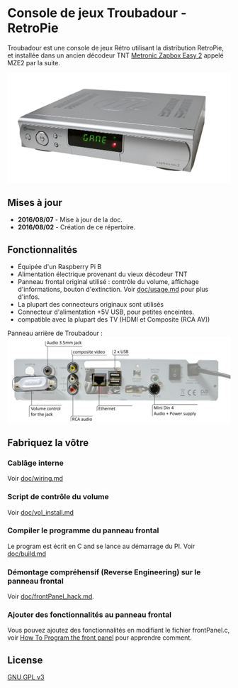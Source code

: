 # Console de jeux Troubadour - RetroPie

Troubadour est une console de jeux Rétro utilisant la distribution RetroPie, et installée dans un ancien décodeur TNT [Metronic Zapbox Easy 2](http://www.fnac.com/Metronic-Zapbox-Easy-2/a1663879/w-4) appelé MZE2 par la suite.

![troubadour](doc/media/troubadour.png)

## Mises à jour
* **2016/08/07** - Mise à jour de la doc.
* **2016/08/02** - Création de ce répertoire.

## Fonctionnalités
* Équipée d'un Raspberry Pi B
* Alimentation électrique provenant du vieux décodeur TNT
* Panneau frontal original utilisé : contrôle du volume, affichage d'informations, bouton d'extinction.   Voir [doc/usage.md](doc/usage.md) pour plus d'infos.
* La plupart des connecteurs originaux sont utilisés
* Connecteur d'alimentation +5V USB, pour petites enceintes.
* compatible avec la plupart des TV (HDMI et Composite (RCA AV))

Panneau arrière de Troubadour :
![rear panel](doc/media/rearPanel.jpg)

## Fabriquez la vôtre

### Cablâge interne
Voir [doc/wiring.md](doc/wiring.md)

### Script de contrôle du volume
Voir [doc/vol_install.md](doc/vol_install.md)

### Compiler le programme du panneau frontal
Le program est écrit en C and se lance au démarrage du PI.
Voir [doc/build.md](doc/build.md)

### Démontage compréhensif (Reverse Engineering) sur le panneau frontal
Voir [doc/frontPanel_hack.md](doc/frontPanel_hack.md).

### Ajouter des fonctionnalités au panneau frontal
Vous pouvez ajoutez des fonctionnalités en modifiant le fichier frontPanel.c, voir [How To Program the front panel](doc/how_to_program.md) pour apprendre comment.

## License
[GNU GPL v3](LICENSE)
